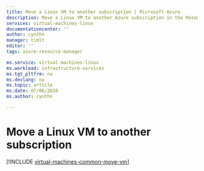 ```yaml
---
title: Move a Linux VM to another subscription | Microsoft Azure
description: Move a Linux VM to another Azure subscription in the Resource Manager deployment model.
services: virtual-machines-linux
documentationcenter: ''
author: cynthn
manager: timlt
editor: ''
tags: azure-resource-manager

ms.service: virtual-machines-linux
ms.workload: infrastructure-services
ms.tgt_pltfrm: na
ms.devlang: na
ms.topic: article
ms.date: 07/06/2016
ms.author: cynthn

---
```

# Move a Linux VM to another subscription
[!INCLUDE [virtual-machines-common-move-vm](../../includes/virtual-machines-common-move-vm.md)]

